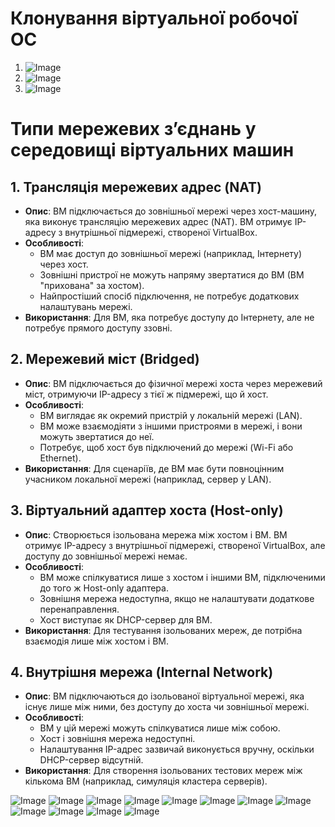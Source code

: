 # Клонування віртуальної робочої ОС
1.
    ![Image](https://github.com/user-attachments/assets/ff35f7f4-85f6-4b79-86f5-e7e44884e11b)
2.
   ![Image](https://github.com/user-attachments/assets/a506430b-8a69-494f-bd86-b55e233bdca9)
3.
    ![Image](https://github.com/user-attachments/assets/168bfd05-e7bf-4fb5-977d-545f8b386b9b)



  
# Типи мережевих з’єднань у середовищі віртуальних машин



## 1. Трансляція мережевих адрес (NAT)
- **Опис**: ВМ підключається до зовнішньої мережі через хост-машину, яка виконує трансляцію мережевих адрес (NAT). ВМ отримує IP-адресу з внутрішньої підмережі, створеної VirtualBox.
- **Особливості**:
  - ВМ має доступ до зовнішньої мережі (наприклад, Інтернету) через хост.
  - Зовнішні пристрої не можуть напряму звертатися до ВМ (ВМ "прихована" за хостом).
  - Найпростіший спосіб підключення, не потребує додаткових налаштувань мережі.
- **Використання**: Для ВМ, яка потребує доступу до Інтернету, але не потребує прямого доступу ззовні.

## 2. Мережевий міст (Bridged)
- **Опис**: ВМ підключається до фізичної мережі хоста через мережевий міст, отримуючи IP-адресу з тієї ж підмережі, що й хост.
- **Особливості**:
  - ВМ виглядає як окремий пристрій у локальній мережі (LAN).
  - ВМ може взаємодіяти з іншими пристроями в мережі, і вони можуть звертатися до неї.
  - Потребує, щоб хост був підключений до мережі (Wi-Fi або Ethernet).
- **Використання**: Для сценаріїв, де ВМ має бути повноцінним учасником локальної мережі (наприклад, сервер у LAN).

## 3. Віртуальний адаптер хоста (Host-only)
- **Опис**: Створюється ізольована мережа між хостом і ВМ. ВМ отримує IP-адресу з внутрішньої підмережі, створеної VirtualBox, але доступу до зовнішньої мережі немає.
- **Особливості**:
  - ВМ може спілкуватися лише з хостом і іншими ВМ, підключеними до того ж Host-only адаптера.
  - Зовнішня мережа недоступна, якщо не налаштувати додаткове перенаправлення.
  - Хост виступає як DHCP-сервер для ВМ.
- **Використання**: Для тестування ізольованих мереж, де потрібна взаємодія лише між хостом і ВМ.

## 4. Внутрішня мережа (Internal Network)
- **Опис**: ВМ підключаються до ізольованої віртуальної мережі, яка існує лише між ними, без доступу до хоста чи зовнішньої мережі.
- **Особливості**:
  - ВМ у цій мережі можуть спілкуватися лише між собою.
  - Хост і зовнішня мережа недоступні.
  - Налаштування IP-адрес зазвичай виконується вручну, оскільки DHCP-сервер відсутній.
- **Використання**: Для створення ізольованих тестових мереж між кількома ВМ (наприклад, симуляція кластера серверів).

![Image](https://github.com/user-attachments/assets/54c7a6be-679c-49f9-bebd-edbbedab2353)
![Image](https://github.com/user-attachments/assets/c200f92f-a110-48d7-8bf6-143bb017a878)
![Image](https://github.com/user-attachments/assets/12eb5183-0751-437c-a3cc-9174174c8f46)
![Image](https://github.com/user-attachments/assets/6f9a70f8-f18e-43fe-9801-338c5ff72ddd)
![Image](https://github.com/user-attachments/assets/08f1f849-f9c6-4855-b325-4c25ce18ff01)
![Image](https://github.com/user-attachments/assets/759da8ea-d935-4a7b-bf49-bcb11ed36668)
![Image](https://github.com/user-attachments/assets/e6a3c442-d721-4a6a-82c7-30615dd47e47)
![Image](https://github.com/user-attachments/assets/ebb36a21-70f3-4632-98d2-3bb322571f98)
![Image](https://github.com/user-attachments/assets/d506c61c-508a-4941-bde9-28b45bb073af)
![Image](https://github.com/user-attachments/assets/b2c27434-8223-4a7e-a2e1-9067fda56e87)
![Image](https://github.com/user-attachments/assets/3b4c366c-bfe0-4e2b-b163-7cd7716388e6)
![Image](https://github.com/user-attachments/assets/562e9761-6b4f-477b-99c1-5a0ed6102276)
